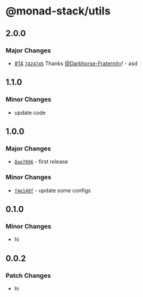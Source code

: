 # @monad-stack/utils

## 2.0.0

### Major Changes

- [#14](https://github.com/Darkhorse-Fraternity/monad-stack/pull/14) [`7424745`](https://github.com/Darkhorse-Fraternity/monad-stack/commit/7424745455ec685c37eac44382e1fadefeeb4784) Thanks [@Darkhorse-Fraternity](https://github.com/Darkhorse-Fraternity)! - asd

## 1.1.0

### Minor Changes

- update code

## 1.0.0

### Major Changes

- [`8ae7096`](https://github.com/Darkhorse-Fraternity/monad-stack/commit/8ae7096e56ed0ce5f119e7df3d746d26ac144e65) - first release

### Minor Changes

- [`f4e149f`](https://github.com/Darkhorse-Fraternity/monad-stack/commit/f4e149f68854e67199679a9faddab8c373265651) - update some configs

## 0.1.0

### Minor Changes

- hi

## 0.0.2

### Patch Changes

- hi
